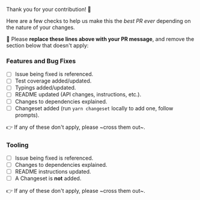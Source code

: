 Thank you for your contribution! 🎉

Here are a few checks to help us make this the _best PR ever_ depending on the nature of your changes.

🥦 Please __replace these lines above with your PR message__, and remove the section below that doesn't apply:

###  Features and Bug Fixes

- [ ] Issue being fixed is referenced.
- [ ] Test coverage added/updated.
- [ ] Typings added/updated.
- [ ] README updated (API changes, instructions, etc.).
- [ ] Changes to dependencies explained.
- [ ] Changeset added (run `yarn changeset` locally to add one, follow prompts).

👉 If any of these don't apply, please ~cross them out~.

### Tooling

- [ ] Issue being fixed is referenced.
- [ ] Changes to dependencies explained.
- [ ] README instructions updated.
- [ ] A Changeset is __not__ added.

👉 If any of these don't apply, please ~cross them out~.
